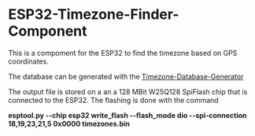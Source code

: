 # ESP32-Timezone-Finder-Component

This is a compoment for the ESP32 to find the timezone based on GPS coordinates. 


The database can be generated with the [Timezone-Database-Generator](https://github.com/HarryVienna/Timezone-Database-Generator)

The output file is stored on a an a 128 MBit W25Q128 SpiFlash chip that is connected to the ESP32. The flashing is done with the
command 

**esptool.py --chip esp32 write_flash --flash_mode dio  --spi-connection 18,19,23,21,5 0x0000 timezones.bin**




